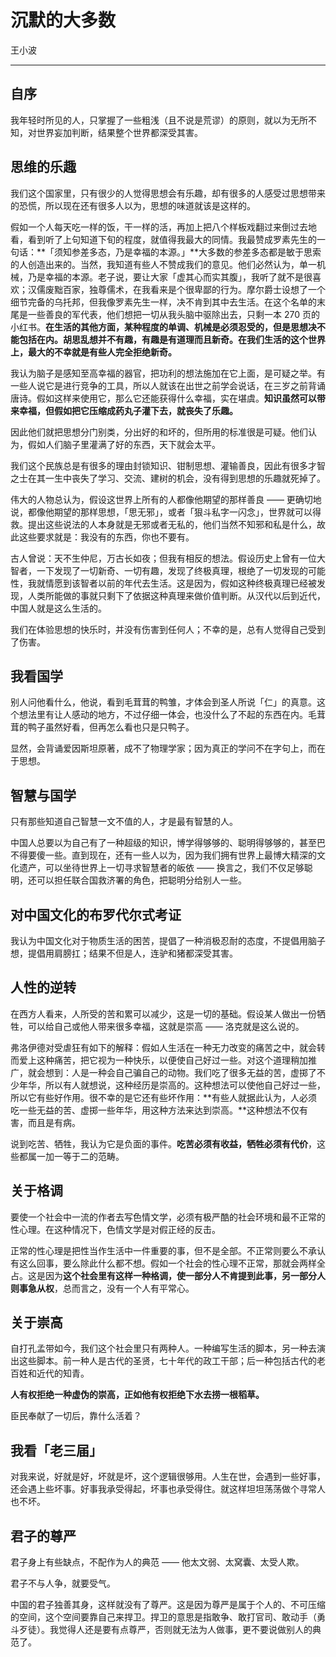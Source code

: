 
# 沉默的大多数

王小波

---

## 自序

我年轻时所见的人，只掌握了一些粗浅（且不说是荒谬）的原则，就以为无所不知，对世界妄加判断，结果整个世界都深受其害。

## 思维的乐趣

我们这个国家里，只有很少的人觉得思想会有乐趣，却有很多的人感受过思想带来的恐慌，所以现在还有很多人以为，思想的味道就该是这样的。

假如一个人每天吃一样的饭，干一样的活，再加上把八个样板戏翻过来倒过去地看，看到听了上句知道下旬的程度，就值得我最大的同情。我最赞成罗素先生的一句话：**「须知参差多态，乃是幸福的本源。」**大多数的参差多态都是敏于思索的人创造出来的。当然，我知道有些人不赞成我们的意见。他们必然认为，单一机械，乃是幸福的本源。老子说，要让大家「虚其心而实其腹」，我听了就不是很喜欢；汉儒废黜百家，独尊儒术，在我看来是个很卑鄙的行为。摩尔爵士设想了一个细节完备的乌托邦，但我像罗素先生一样，决不肯到其中去生活。在这个名单的末尾是一些善良的军代表，他们想把一切从我头脑中驱除出去，只剩一本 270 页的小红书。**在生活的其他方面，某种程度的单调、机械是必须忍受的，但是思想决不能包括在内。胡思乱想并不有趣，有趣是有道理而且新奇。在我们生活的这个世界上，最大的不幸就是有些人完全拒绝新奇。**

我认为脑子是感知至高幸福的器官，把功利的想法施加在它上面，是可疑之举。有一些人说它是进行竞争的工具，所以人就该在出世之前学会说话，在三岁之前背诵唐诗。假如这样来使用它，那么它还能获得什么幸福，实在堪虞。**知识虽然可以带来幸福，但假如把它压缩成药丸子灌下去，就丧失了乐趣。**

因此他们就把思想分门别类，分出好的和坏的，但所用的标准很是可疑。他们认为，假如人们脑子里灌满了好的东西，天下就会太平。

我们这个民族总是有很多的理由封锁知识、钳制思想、灌输善良，因此有很多才智之士在其一生中丧失了学习、交流、建树的机会，没有得到思想的乐趣就死掉了。

伟大的人物总认为，假设这世界上所有的人都像他期望的那样善良 —— 更确切地说，都像他期望的那样思想，「思无邪」，或者「狠斗私字一闪念」，世界就可以得救。提出这些说法的人本身就是无邪或者无私的，他们当然不知邪和私是什么，故此这些要求就是：我没有的东西，你也不要有。

古人曾说：天不生仲尼，万古长如夜；但我有相反的想法。假设历史上曾有一位大智者，一下发现了一切新奇、一切有趣，发现了终极真理，根绝了一切发现的可能性，我就情愿到该智者以前的年代去生活。这是因为，假如这种终极真理已经被发现，人类所能做的事就只剩下了依据这种真理来做价值判断。从汉代以后到近代，中国人就是这么生活的。

我们在体验思想的快乐时，并没有伤害到任何人；不幸的是，总有人觉得自己受到了伤害。

## 我看国学

别人问他看什么，他说，看到毛茸茸的鸭雏，才体会到圣人所说「仁」的真意。这个想法里有让人感动的地方，不过仔细一体会，也没什么了不起的东西在内。毛茸茸的鸭子虽然好看，但再怎么看也只是只鸭子。

显然，会背诵爱因斯坦原著，成不了物理学家；因为真正的学问不在字句上，而在于思想。

## 智慧与国学

只有那些知道自己智慧一文不值的人，才是最有智慧的人。

中国人总要以为自己有了一种超级的知识，博学得够够的、聪明得够够的，甚至巴不得要傻一些。直到现在，还有一些人以为，因为我们拥有世界上最博大精深的文化遗产，可以坐待世界上一切寻求智慧者的皈依 —— 换言之，我们不仅足够聪明，还可以担任联合国救济署的角色，把聪明分给别人一些。

## 对中国文化的布罗代尔式考证

我认为中国文化对于物质生活的困苦，提倡了一种消极忍耐的态度，不提倡用脑子想，提倡用肩膀扛；结果不但是人，连驴和猪都深受其害。

## 人性的逆转

在西方人看来，人所受的苦和累可以减少，这是一切的基础。假设某人做出一份牺牲，可以给自己或他人带来很多幸福，这就是崇高 —— 洛克就是这么说的。

弗洛伊德对受虐狂有如下的解释：假如人生活在一种无力改变的痛苦之中，就会转而爱上这种痛苦，把它视为一种快乐，以便使自己好过一些。对这个道理稍加推广，就会想到：人是一种会自己骗自己的动物。我们吃了很多无益的苦，虚掷了不少年华，所以有人就想说，这种经历是崇高的。这种想法可以使他自己好过一些，所以它有些好作用。很不幸的是它还有些坏作用：**有些人就据此认为，人必须吃一些无益的苦、虚掷一些年华，用这种方法来达到崇高。**这种想法不仅有害，而且是有病。

说到吃苦、牺牲，我认为它是负面的事件。**吃苦必须有收益，牺牲必须有代价**，这些都属一加一等于二的范畴。

## 关于格调

要使一个社会中一流的作者去写色情文学，必须有极严酷的社会环境和最不正常的性心理。在这种情况下，色情文学是对假正经的反击。

正常的性心理是把性当作生活中一件重要的事，但不是全部。不正常则要么不承认有这么回事，要么除此什么都不想。假如一个社会的性心理不正常，那就会两样全占。这是因为**这个社会里有这样一种格调，使一部分人不肯提到此事，另一部分人则事急从权**，总而言之，没有一个人有平常心。

## 关于崇高

自打孔孟带如今，我们这个社会里只有两种人。一种编写生活的脚本，另一种去演出这些脚本。前一种人是古代的圣贤，七十年代的政工干部；后一种包括古代的老百姓和近代的知青。

**人有权拒绝一种虚伪的崇高，正如他有权拒绝下水去捞一根稻草。**

臣民奉献了一切后，靠什么活着？

## 我看「老三届」

对我来说，好就是好，坏就是坏，这个逻辑很够用。人生在世，会遇到一些好事，还会遇上些坏事。好事我承受得起，坏事也承受得住。就这样坦坦荡荡做个寻常人也不坏。

## 君子的尊严

君子身上有些缺点，不配作为人的典范 —— 他太文弱、太窝囊、太受人欺。

君子不与人争，就要受气。

中国的君子独善其身，这样就没有了尊严。这是因为尊严是属于个人的、不可压缩的空间，这个空间要靠自己来捍卫。捍卫的意思是指敢争、敢打官司、敢动手（勇斗歹徒）。我觉得人还是要有点尊严，否则就无法为人做事，更不要说做别人的典范了。
